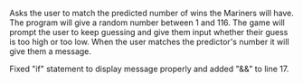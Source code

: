 Asks the user to match the predicted number of wins the Mariners will have.
The program will give a random number between 1 and 116.
The game will prompt the user to keep guessing and give them input whether their guess is too high or too low.
When the user matches the predictor's number it will give them a message.

Fixed "if" statement to display message properly and added "&&" to line 17.
